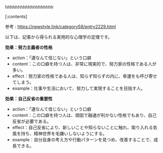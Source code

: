 

hhhhhhhhhhhhhhhhhhh
    
[:contents]

参考 : https://newstyle.link/category58/entry2229.html

以下は、記事から得られる実用的な心理学の定理です。

**効果：努力主義者の性格**

* action：「運なんて信じない」という口癖
* content：この口癖を持つ人は、非常に現実的で、努力家の性格である人が多い。
* effect：努力家の性格である人は、知らず知らずの内に、幸運をも呼び寄せてしまう。
* example：仕事や生活において、努力して実現することを目指す人。

**効果：自己反省の重要性**

* action：「運なんて信じない」という口癖
* content：この口癖を持つ人は、頑固で融通が利かない性格でもあり、自己反省が必要である。
* effect：自己反省により、新しいことや知らないことに触れ、取り入れる気風を持ち、精神世界を毛嫌いしないようにする。
* example：自分自身の考え方や行動パターンを見つめ、改善することで、成長できる。

    